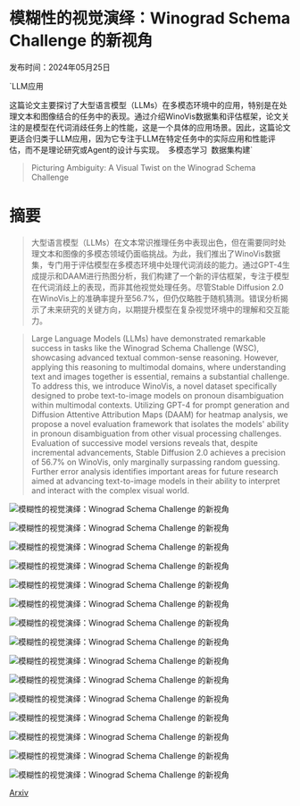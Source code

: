 # 模糊性的视觉演绎：Winograd Schema Challenge 的新视角

发布时间：2024年05月25日

`LLM应用

这篇论文主要探讨了大型语言模型（LLMs）在多模态环境中的应用，特别是在处理文本和图像结合的任务中的表现。通过介绍WinoVis数据集和评估框架，论文关注的是模型在代词消歧任务上的性能，这是一个具体的应用场景。因此，这篇论文更适合归类于LLM应用，因为它专注于LLM在特定任务中的实际应用和性能评估，而不是理论研究或Agent的设计与实现。` `多模态学习` `数据集构建`

> Picturing Ambiguity: A Visual Twist on the Winograd Schema Challenge

# 摘要

> 大型语言模型（LLMs）在文本常识推理任务中表现出色，但在需要同时处理文本和图像的多模态领域仍面临挑战。为此，我们推出了WinoVis数据集，专门用于评估模型在多模态环境中处理代词消歧的能力。通过GPT-4生成提示和DAAM进行热图分析，我们构建了一个新的评估框架，专注于模型在代词消歧上的表现，而非其他视觉处理任务。尽管Stable Diffusion 2.0在WinoVis上的准确率提升至56.7%，但仍仅略胜于随机猜测。错误分析揭示了未来研究的关键方向，以期提升模型在复杂视觉环境中的理解和交互能力。

> Large Language Models (LLMs) have demonstrated remarkable success in tasks like the Winograd Schema Challenge (WSC), showcasing advanced textual common-sense reasoning. However, applying this reasoning to multimodal domains, where understanding text and images together is essential, remains a substantial challenge. To address this, we introduce WinoVis, a novel dataset specifically designed to probe text-to-image models on pronoun disambiguation within multimodal contexts. Utilizing GPT-4 for prompt generation and Diffusion Attentive Attribution Maps (DAAM) for heatmap analysis, we propose a novel evaluation framework that isolates the models' ability in pronoun disambiguation from other visual processing challenges. Evaluation of successive model versions reveals that, despite incremental advancements, Stable Diffusion 2.0 achieves a precision of 56.7% on WinoVis, only marginally surpassing random guessing. Further error analysis identifies important areas for future research aimed at advancing text-to-image models in their ability to interpret and interact with the complex visual world.

![模糊性的视觉演绎：Winograd Schema Challenge 的新视角](../../../paper_images/2405.16277/x1.png)

![模糊性的视觉演绎：Winograd Schema Challenge 的新视角](../../../paper_images/2405.16277/gen-overview.png)

![模糊性的视觉演绎：Winograd Schema Challenge 的新视角](../../../paper_images/2405.16277/x2.png)

![模糊性的视觉演绎：Winograd Schema Challenge 的新视角](../../../paper_images/2405.16277/bees.png)

![模糊性的视觉演绎：Winograd Schema Challenge 的新视角](../../../paper_images/2405.16277/scarecrow_archaeologist.png)

![模糊性的视觉演绎：Winograd Schema Challenge 的新视角](../../../paper_images/2405.16277/thresholds.png)

![模糊性的视觉演绎：Winograd Schema Challenge 的新视角](../../../paper_images/2405.16277/skinny_confusion_matrices.png)

![模糊性的视觉演绎：Winograd Schema Challenge 的新视角](../../../paper_images/2405.16277/small_pie.png)

![模糊性的视觉演绎：Winograd Schema Challenge 的新视角](../../../paper_images/2405.16277/side_by_side.png)

![模糊性的视觉演绎：Winograd Schema Challenge 的新视角](../../../paper_images/2405.16277/corpus_construction.png)

![模糊性的视觉演绎：Winograd Schema Challenge 的新视角](../../../paper_images/2405.16277/captioning.png)

![模糊性的视觉演绎：Winograd Schema Challenge 的新视角](../../../paper_images/2405.16277/horse.png)

![模糊性的视觉演绎：Winograd Schema Challenge 的新视角](../../../paper_images/2405.16277/cat.png)

![模糊性的视觉演绎：Winograd Schema Challenge 的新视角](../../../paper_images/2405.16277/wolf.png)

![模糊性的视觉演绎：Winograd Schema Challenge 的新视角](../../../paper_images/2405.16277/SDXL.png)

[Arxiv](https://arxiv.org/abs/2405.16277)